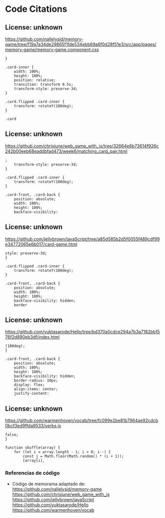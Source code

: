 # Code Citations

## License: unknown
https://github.com/nallelysid/memory-game/tree/f19a7a34de29865f1fde534ebb69a6f0d28f51e3/src/app/pages/memory-game/memory-game.component.css

```
}

.card-inner {
    width: 100%;
    height: 100%;
    position: relative;
    transition: transform 0.5s;
    transform-style: preserve-3d;
}

.card.flipped .card-inner {
    transform: rotateY(180deg);
}

.card
```


## License: unknown
https://github.com/chrisjune/web_game_with_js/tree/32664e6b73614f926c242b00eeb68eaddbfad473/week6/matching_card_pair.html

```
;
    transform-style: preserve-3d;
}

.card.flipped .card-inner {
    transform: rotateY(180deg);
}

.card-front, .card-back {
    position: absolute;
    width: 100%;
    height: 100%;
    backface-visibility:
```


## License: unknown
https://github.com/jellybrown/javaScript/tree/a85d585b2d5f0055f489cdf99e34772065e6b017/card-game.html

```
style: preserve-3d;
}

.card.flipped .card-inner {
    transform: rotateY(180deg);
}

.card-front, .card-back {
    position: absolute;
    width: 100%;
    height: 100%;
    backface-visibility: hidden;
    border
```


## License: unknown
https://github.com/yuktasarode/Hello/tree/bd370a0cdce294a7b3a7182bb1576f2d890eb3df/index.html

```
(180deg);
}

.card-front, .card-back {
    position: absolute;
    width: 100%;
    height: 100%;
    backface-visibility: hidden;
    border-radius: 10px;
    display: flex;
    align-items: center;
    justify-content:
```


## License: unknown
https://github.com/warmenhoven/vocab/tree/fc099e2be81b7964ae92cdcb0bcf3ed9ffda9533/verbs.js

```
false;
}

function shuffle(array) {
    for (let i = array.length - 1; i > 0; i--) {
        const j = Math.floor(Math.random() * (i + 1));
        [array[i],
```

### Referencias de código

- Código de memorama adaptado de:  
  https://github.com/nallelysid/memory-game  
  https://github.com/chrisjune/web_game_with_js  
  https://github.com/jellybrown/javaScript  
  https://github.com/yuktasarode/Hello  
  https://github.com/warmenhoven/vocab

